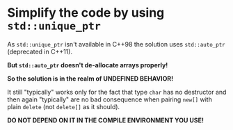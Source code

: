# Simplify the code by using `std::unique_ptr`

As `std::unique_ptr` isn't available in C++98 the
solution uses `std::auto_ptr` (deprecated in C++11).

**But `std::auto_ptr` doesn't de-allocate arrays properly!**

**So the solution is in the realm of UNDEFINED BEHAVIOR!**

It still "typically" works only for the fact that type
`char` has no destructor and then again "typically" are
no bad consequence when pairing `new[]` with plain
`delete` (not `delete[]` as it should).

**DO NOT DEPEND ON IT IN THE COMPILE ENVIRONMENT YOU USE!**
